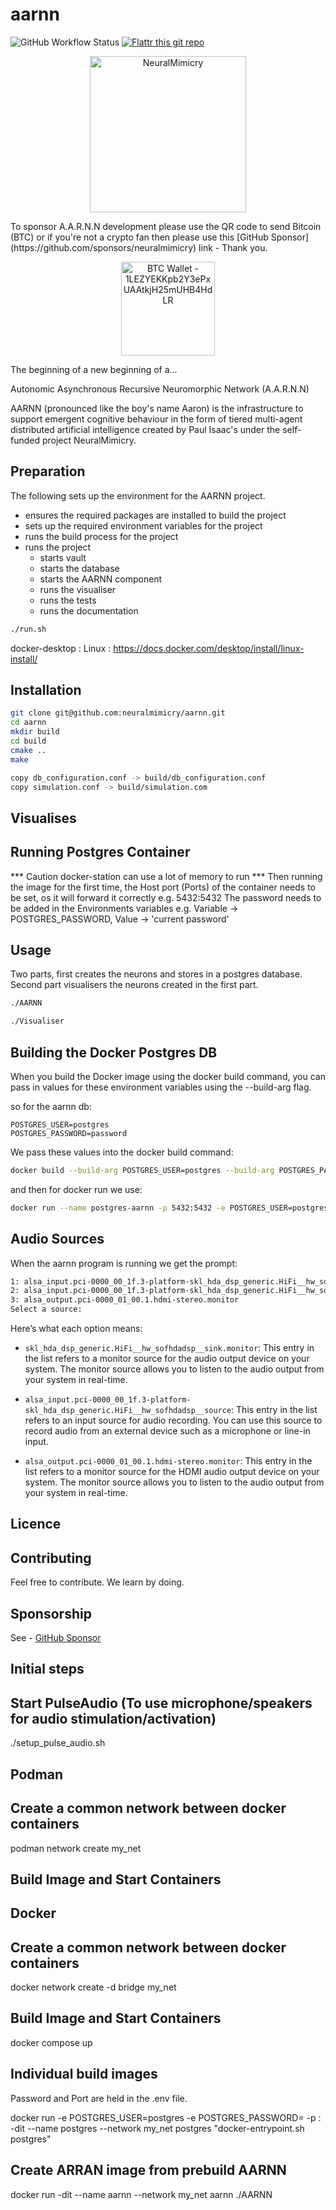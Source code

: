 # aarnn
![GitHub Workflow Status](https://img.shields.io/github/actions/workflow/status/neuralmimicry/aarnn/cmake.yml?branch=master)
[![Flattr this git repo](http://api.flattr.com/button/flattr-badge-large.png)](https://flattr.com/submit/auto?user_id=neuralmimicry&url=https://github.com/neuralmimicry/aarnn&title=AARNN&language=&tags=github&category=software) 

<p align="center">
  <img width="250" src="https://neuralmimicry.github.io/BrainHarmonics/neuralmimicrylogo.png" alt="NeuralMimicry">
</p>
To sponsor A.A.R.N.N development please use the QR code to send Bitcoin (BTC) or if you're not a crypto fan then please use this [GitHub Sponsor](https://github.com/sponsors/neuralmimicry) link - Thank you.
<p align="center">
  <img width="150" src="https://neuralmimicry.github.io/BrainHarmonics/neuralmimicrybitcoindonation.png" alt="BTC Wallet - 1LEZYEKKpb2Y3ePxUAAtkjH25mUHB4HdLR">
</p>


The beginning of a new beginning of a...

Autonomic Asynchronous Recursive Neuromorphic Network (A.A.R.N.N)

AARNN (pronounced like the boy's name Aaron) is the infrastructure to support emergent cognitive behaviour in the form of tiered multi-agent distributed artificial intelligence created by Paul Isaac's under the self-funded project NeuralMimicry.

## Preparation
The following sets up the environment for the AARNN project.
- ensures the required packages are installed to build the project
- sets up the required environment variables for the project
- runs the build process for the project
- runs the project
  - starts vault
  - starts the database
  - starts the AARNN component
  - runs the visualiser
  - runs the tests
  - runs the documentation
```bash
./run.sh
```

docker-desktop : Linux : https://docs.docker.com/desktop/install/linux-install/

## Installation

```bash
git clone git@github.com:neuralmimicry/aarnn.git
cd aarnn
mkdir build
cd build
cmake ..
make

copy db_configuration.conf -> build/db_configuration.conf
copy simulation.conf -> build/simulation.com

```

## Visualises
## Running Postgres Container
*** Caution docker-station can use a lot of memory to run ***
Then running the image for the first time, the Host port (Ports) of the container needs to be set, os it will forward it correctly e.g. 5432:5432
The password needs to be added in the Environments variables e.g. Variable -> POSTGRES_PASSWORD, Value -> 'current password'

## Usage
Two parts, first creates the neurons and stores in a postgres database.
Second part visualisers the neurons created in the first part.

```bash
./AARNN

./Visualiser
```

## Building the Docker Postgres DB

When you build the Docker image using the docker build command, you can pass in values for these environment variables using the --build-arg flag.

so for the aarnn db:

```
POSTGRES_USER=postgres
POSTGRES_PASSWORD=password
```

We pass these values into the docker build command:

```bash
docker build --build-arg POSTGRES_USER=postgres --build-arg POSTGRES_PASSWORD=password -t postgres-aarnn -f Dockerfile.postgres .

```

and then for docker run we use:
```bash
docker run --name postgres-aarnn -p 5432:5432 -e POSTGRES_USER=postgres -e POSTGRES_PASSWORD=password -e POSTGRES_DB=neurons -d postgres-aarnn
```

## Audio Sources

When the aarnn program is running we get the prompt:

```bash
1: alsa_input.pci-0000_00_1f.3-platform-skl_hda_dsp_generic.HiFi__hw_sofhdadsp__source
2: alsa_input.pci-0000_00_1f.3-platform-skl_hda_dsp_generic.HiFi__hw_sofhdadsp_6__source
3: alsa_output.pci-0000_01_00.1.hdmi-stereo.monitor
Select a source:
```

Here’s what each option means:


- `skl_hda_dsp_generic.HiFi__hw_sofhdadsp__sink.monitor`: This entry in the list refers to a monitor source for the audio output device on your system. The monitor source allows you to listen to the audio output from your system in real-time.

- `alsa_input.pci-0000_00_1f.3-platform-skl_hda_dsp_generic.HiFi__hw_sofhdadsp__source`: This entry in the list refers to an input source for audio recording. You can use this source to record audio from an external device such as a microphone or line-in input.

- `alsa_output.pci-0000_01_00.1.hdmi-stereo.monitor`: This entry in the list refers to a monitor source for the HDMI audio output device on your system. The monitor source allows you to listen to the audio output from your system in real-time.



## Licence

## Contributing
Feel free to contribute. We learn by doing.

## Sponsorship
See - [GitHub Sponsor](https://github.com/sponsors/neuralmimicry)

## Initial steps
## Start PulseAudio (To use microphone/speakers for audio stimulation/activation)
./setup_pulse_audio.sh


## Podman ##
## Create a common network between docker containers
podman network create my_net

## Build Image and Start Containers




## Docker ##
## Create a common network between docker containers
docker network create -d bridge my_net

## Build Image and Start Containers
docker compose up

## Individual build images
Password and Port are held in the .env file.

docker run -e POSTGRES_USER=postgres -e POSTGRES_PASSWORD=<INSET PASSWORD> -p <EXTERNAL PORT>:<INTERNAL PORT> -dit --name postgres --network my_net postgres "docker-entrypoint.sh postgres"

## Create ARRAN image from prebuild AARNN
docker run -dit --name aarnn --network my_net aarnn ./AARNN
